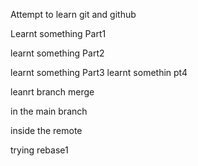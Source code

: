 
Attempt to learn git and github

Learnt something Part1

learnt something Part2



learnt something Part3
learnt somethin pt4

leanrt branch merge



in the main branch

inside the remote




trying rebase1

